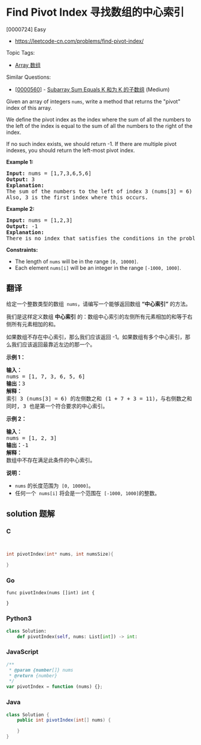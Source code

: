 # Find Pivot Index 寻找数组的中心索引

[0000724] Easy

- https://leetcode-cn.com/problems/find-pivot-index/

Topic Tags:

- [Array 数组](https://leetcode-cn.com/tag/array/)

Similar Questions:

- [[0000560](https://leetcode-cn.com/problems/subarray-sum-equals-k/)] - [Subarray Sum Equals K 和为 K 的子数组](./0000560.subarray-sum-equals-k.md) (Medium)

Given an array of integers `nums`, write a method that returns the "pivot" index of this array.

We define the pivot index as the index where the sum of all the numbers to the left of the index is equal to the sum of all the numbers to the right of the index.

If no such index exists, we should return -1. If there are multiple pivot indexes, you should return the left-most pivot index.

**Example 1:**

<pre><strong>Input:</strong> nums = [1,7,3,6,5,6]
<strong>Output:</strong> 3
<strong>Explanation:</strong>
The sum of the numbers to the left of index 3 (nums[3] = 6) is equal to the sum of numbers to the right of index 3.
Also, 3 is the first index where this occurs.
</pre>

**Example 2:**

<pre><strong>Input:</strong> nums = [1,2,3]
<strong>Output:</strong> -1
<strong>Explanation:</strong>
There is no index that satisfies the conditions in the problem statement.
</pre>

**Constraints:**

- The length of `nums` will be in the range `[0, 10000]`.
- Each element `nums[i]` will be an integer in the range `[-1000, 1000]`.

## 翻译

给定一个整数类型的数组  `nums`，请编写一个能够返回数组 **“中心索引”** 的方法。

我们是这样定义数组 **中心索引** 的：数组中心索引的左侧所有元素相加的和等于右侧所有元素相加的和。

如果数组不存在中心索引，那么我们应该返回 -1。如果数组有多个中心索引，那么我们应该返回最靠近左边的那一个。

**示例 1：**

<pre><strong>输入：</strong>
nums = [1, 7, 3, 6, 5, 6]
<strong>输出：</strong>3
<strong>解释：</strong>
索引 3 (nums[3] = 6) 的左侧数之和 (1 + 7 + 3 = 11)，与右侧数之和 (5 + 6 = 11) 相等。
同时, 3 也是第一个符合要求的中心索引。
</pre>

**示例 2：**

<pre><strong>输入：</strong>
nums = [1, 2, 3]
<strong>输出：</strong>-1
<strong>解释：</strong>
数组中不存在满足此条件的中心索引。</pre>

**说明：**

- `nums` 的长度范围为  `[0, 10000]`。
- 任何一个  `nums[i]` 将会是一个范围在  `[-1000, 1000]`的整数。

## solution 题解

### C

```c


int pivotIndex(int* nums, int numsSize){

}
```

### Go

```golang
func pivotIndex(nums []int) int {

}
```

### Python3

```python
class Solution:
    def pivotIndex(self, nums: List[int]) -> int:
```

### JavaScript

```javascript
/**
 * @param {number[]} nums
 * @return {number}
 */
var pivotIndex = function (nums) {};
```

### Java

```java
class Solution {
    public int pivotIndex(int[] nums) {

    }
}
```
